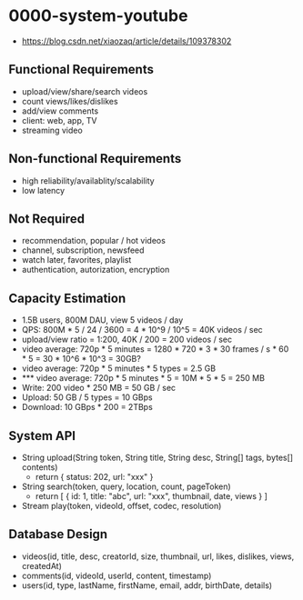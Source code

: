 # 0000-system-youtube
- https://blog.csdn.net/xiaozaq/article/details/109378302

## Functional Requirements
- upload/view/share/search videos
- count views/likes/dislikes
- add/view comments
- client: web, app, TV
- streaming video

## Non-functional Requirements
- high reliability/availablity/scalability
- low latency

## Not Required
- recommendation, popular / hot videos
- channel, subscription, newsfeed
- watch later, favorites, playlist
- authentication, autorization, encryption

## Capacity Estimation
- 1.5B users, 800M DAU, view 5 videos / day
- QPS: 800M * 5 / 24 / 3600 = 4 * 10^9 / 10^5 = 40K videos / sec
- upload/view ratio = 1:200,  40K / 200 = 200 videos / sec
- video average: 720p * 5 minutes = 1280 * 720 * 3 * 30 frames / s * 60 * 5 = 30 * 10^6 * 10^3 = 30GB?
- video average: 720p * 5 minutes * 5 types = 2.5 GB
- *** video average: 720p * 5 minutes * 5 = 10M * 5 * 5 = 250 MB
- Write: 200 video * 250 MB = 50 GB / sec
- Upload: 50 GB / 5 types = 10 GBps
- Download: 10 GBps * 200 = 2TBps

## System API
- String upload(String token, String title, String desc, String[] tags, bytes[] contents)
	- return { status: 202, url: "xxx" }
- String search(token, query, location, count, pageToken)
	- return [ { id: 1, title: "abc", url: "xxx", thumbnail, date, views } ]
- Stream play(token, videoId, offset, codec, resolution)

## Database Design
- videos(id, title, desc, creatorId, size, thumbnail, url, likes, dislikes, views, createdAt)
- comments(id, videoId, userId, content, timestamp)
- users(id, type, lastName, firstName, email, addr, birthDate, details)
